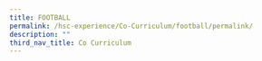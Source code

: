 ```yaml
---
title: FOOTBALL
permalink: /hsc-experience/Co-Curriculum/football/permalink/
description: ""
third_nav_title: Co Curriculum
---
```

